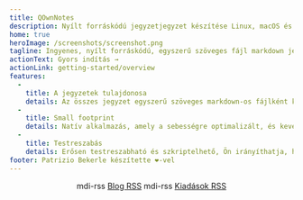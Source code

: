 ```yaml
---
title: QOwnNotes
description: Nyílt forráskódú jegyzetjegyzet készítése Linux, macOS és Windows rendszerhez, amely a Nextcloud Notes alkalmazással együtt működik
home: true
heroImage: /screenshots/screenshot.png
tagline: Ingyenes, nyílt forráskódú, egyszerű szöveges fájl markdown jegyzetelés Nextcloud / ownCloud integrációval
actionText: Gyors indítás →
actionLink: getting-started/overview
features:
  - 
    title: A jegyzetek tulajdonosa
    details: Az összes jegyzet egyszerű szöveges markdown-os fájlként kerül tárolásra a számítógépén, nincs "vendor lock-in" Használja a szinkronizálási szolgáltatásokat, például a Nextcloud -ot a jegyzetek szinkronizálásához az eszközök között.
  - 
    title: Small footprint
    details: Natív alkalmazás, amely a sebességre optimalizált, és kevés processzor- és memória -erőforrást igényel.
  - 
    title: Testreszabás
    details: Erősen testreszabható és szkriptelhető, Ön irányíthatja, hogy miként dolgozzon a jegyzeteivel.
footer: Patrizio Bekerle készítette ❤️-vel
---
```


<div class="rss-block">
    <v-chip outlined><v-icon left>mdi-rss</v-icon> <a href="https://feeds.feedburner.com/QOwnNotesBlog">Blog RSS</a></v-chip>
    <v-chip outlined><v-icon left>mdi-rss</v-icon> <a href="https://feeds.feedburner.com/QOwnNotesReleases">Kiadások RSS</a></v-chip>
</div>

<Poll />

<style>
    .rss-block { text-align: center; margin-bottom: 20px; }
</style>
